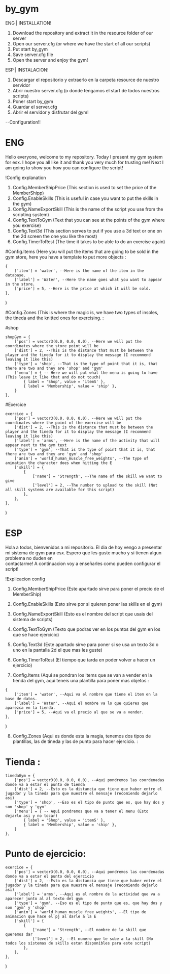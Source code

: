 # by_gym

ENG | INSTALLATION!

1. Download the repository and extract it in the resource folder of our server
2. Open our server.cfg (or where we have the start of all our scripts)
3. Put start by_gym
4. Save server.cfg file
5. Open the server and enjoy the gym!


ESP | INSTALACION! 

1. Descargar el repositorio y extraerlo en la carpeta resource de nuestro servidor
2. Abrir nuestro server.cfg (o donde tengamos el start de todos nuestros scripts)
3. Poner start by_gym
4. Guardar el server.cfg
5. Abrir el servidor y disfrutar del gym!


--Configuration!!

# ENG
  Hello everyone, welcome to my repository. Today I present my gym system for esx. I hope you all like it and thank you very much for trusting me!
  Next I am going to show you how you can configure the script!

  !Config explanation
  
  1. Config.MemberShipPrice (This section is used to set the price of the MemberShipp)
  2. Config.EnableSkills (This is useful in case you want to put the skills in the gym)
  3. Config.NameExportSkill (This is the name of the script you use from the scripting system)
  4. Config.TextToGym (Text that you can see at the points of the gym where you exercise)
  5. Config.Text3d (This section serves to put if you use a 3d text or one on the 2d screen the one you like the most)
  6. Config.TimerToRest (The time it takes to be able to do an exercise again)

  #Config.Items (Here you will put the items that are going to be sold in the gym store, here you have a template to put more objects : 

    {
        ['item'] = 'water', --Here is the name of the item in the database.
        ['label'] = 'Water', --Here the name goes what you want to appear in the store.
        ['price'] = 5, --Here is the price at which it will be sold.
    },
  )

  #Config.Zones (This is where the magic is, we have two types of insoles, the tineda and the knitted ones for exercising. : 

  #shop  

    shopGym = {
        ['pos'] = vector3(0.0, 0.0, 0.0), --Here we will put the coordinates where the store point will be
        ['dist'] = 2, --This is the distance that must be between the player and the tineda for it to display the message (I recommend leaving it like this)
        ['type'] = 'shop', --That is the type of point that it is, that there are two and they are 'shop' and 'gym'
        ['menu'] = { -- Here we will put what the menu is going to have (This leave it like that and do not touch)
            { label = 'Shop', value = 'itemS' },
            { label = 'Membership', value = 'ship' },
        }
    },
    
   #Exercice

    exercice = {
        ['pos'] = vector3(0.0, 0.0, 0.0), --Here we will put the coordinates where the point of the exercise will be
        ['dist'] = 2, --This is the distance that must be between the player and the tineda for it to display the message (I recommend leaving it like this)
        ['label'] = 'arms', --Here is the name of the activity that will appear next to the gym text
        ['type'] = 'gym', --That is the type of point that it is, that there are two and they are 'gym' and 'shop'
        ['anim'] = 'world_human_muscle_free_weights', --The type of animation the character does when hitting the E
        ['skill'] = { 
            {
                ['name'] = 'Strength', --The name of the skill we want to give
                ['level'] = 2, --The number to upload to the skill (Not all skill systems are available for this script)
            },
        },
    },

  )

# ESP
  Hola a todos, bienvenidos a mi repositorio. El dia de hoy vengo a presentar mi sistema de gym para esx. Espero que les guste mucho y si tienen algun problema no duden en   
  contactarme! A continuacion voy a enseñarles como pueden configurar el script!
  
  !Explicacion config 
  
  1. Config.MemberShipPrice (Este apartado sirve para poner el precio de el MemberShip)
  2. Config.EnableSkills (Esto sirve  por si quieren poner las skills en el gym)
  3. Config.NameExportSkill (Esto es el nombre del script que usais del sistema de scripts)
  4. Config.TextToGym (Texto que podras ver en los puntos del gym en los que se hace ejercicio)
  5. Config.Text3d (Este apartado sirve para poner si se usa un texto 3d o uno en la pantalla 2d el que mas les guste)
  6. Config.TimerToRest (El tiempo que tarda en poder volver a hacer un ejercicio)
  
  7. Config.Items (Aqui se pondran los items que se van a vender en la tienda del gym, aqui teneis una plantilla para poner mas objetos : 

    {
        ['item'] = 'water', --Aqui va el nombre que tiene el item en la base de datos.
        ['label'] = 'Water', --Aqui el nombre va lo que quieres que aparezca en la tienda.
        ['price'] = 5, --Aqui va el precio al que se va a vender.
    },
  )

  8. Config.Zones (Aqui es donde esta la magia, tenemos dos tipos de plantillas, las de tineda y las de punto para hacer ejercicio. : 
  
  # Tienda : 
    tinedaGym = {
        ['pos'] = vector3(0.0, 0.0, 0.0), --Aqui pondremos las coordenadas donde va a estar el punto de tienda
        ['dist'] = 2, --Esto es la distancia que tiene que haber entre el jugador y la tineda para que muestre el mensaje (recomiendo dejarlo asi)
        ['type'] = 'shop', --Eso es el tipo de punto que es, que hay dos y son 'shop' y 'gym' 
        ['menu'] = { -- Aqui pondremos que va a tener el menu (Esto dejarlo asi y no tocar)
            { label = 'Shop', value = 'itemS' },
            { label = 'Membership', value = 'ship' },
        }
    },
  
  # Punto de ejercicio:
    exercice = {
        ['pos'] = vector3(0.0, 0.0, 0.0), --Aqui pondremos las coordenadas donde va a estar el punto del ejercicio
        ['dist'] = 2, --Esto es la distancia que tiene que haber entre el jugador y la tineda para que muestre el mensaje (recomiendo dejarlo asi)
        ['label'] = 'arms', --Aqui es el nombre de la actividad que va a aparecer junto al al texto del gym
        ['type'] = 'gym', --Eso es el tipo de punto que es, que hay dos y son 'gym' y 'shop' 
        ['anim'] = 'world_human_muscle_free_weights', --El tipo de animacion que hace el pj al darle a la E
        ['skill'] = { 
            {
                ['name'] = 'Strength', --El nombre de la skill que queremos dar
                ['level'] = 2, --El numero que le sube a la skill (No todos los sistemas de skills estan disponibles para este script) 
            },
        },
    },

  )
